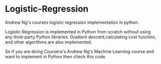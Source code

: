 # Logistic-Regression
Andrew Ng's courses logistic regression implementation in python. 

Logistic Regression is implemented in Python from scratch without using any third-party Python libraries. Gradient descent,calculating cost function, and other algorithms are also implemented. 

So if you are doing Coursera's Andrew Ng's Machine Learning course and want to implement in Python then check this code.
